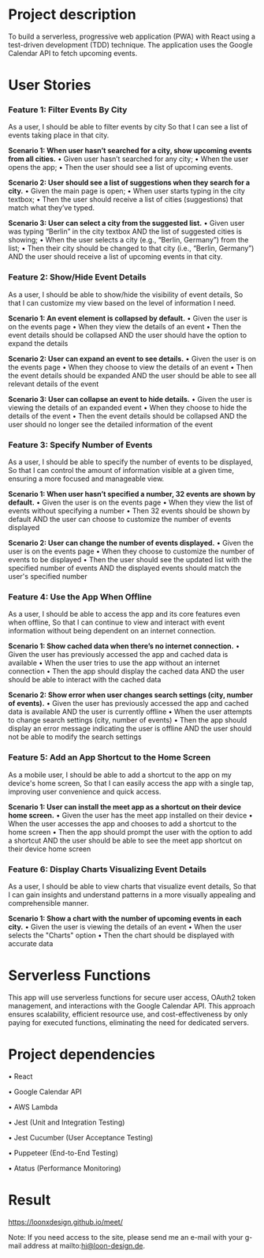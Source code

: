# Project description

To build a serverless, progressive web application (PWA) with React using a test-driven development (TDD) technique. The application uses the Google Calendar API to fetch upcoming events.

# User Stories

### Feature 1: Filter Events By City
As a user,
I should be able to filter events by city
So that I can see a list of events taking place in that city.

**Scenario 1: When user hasn’t searched for a city, show upcoming events from all cities.**
• Given user hasn’t searched for any city;
• When the user opens the app;
• Then the user should see a list of upcoming events.

**Scenario 2: User should see a list of suggestions when they search for a city.**
• Given the main page is open;
• When user starts typing in the city textbox;
• Then the user should receive a list of cities (suggestions) that match what they’ve typed.

**Scenario 3: User can select a city from the suggested list.**
• Given user was typing “Berlin” in the city textbox AND the list of suggested cities is showing;
• When the user selects a city (e.g., “Berlin, Germany”) from the list;
• Then their city should be changed to that city (i.e., “Berlin, Germany”) AND the user should receive a list of upcoming events in that city.


### Feature 2: Show/Hide Event Details
As a user,
I should be able to show/hide the visibility of event details,
So that I can customize my view based on the level of information I need.

**Scenario 1: An event element is collapsed by default.**
• Given the user is on the events page
• When they view the details of an event
• Then the event details should be collapsed AND the user should have the option to expand the details

**Scenario 2: User can expand an event to see details.**
• Given the user is on the events page
• When they choose to view the details of an event
• Then the event details should be expanded AND the user should be able to see all relevant details of the event

**Scenario 3: User can collapse an event to hide details.**
• Given the user is viewing the details of an expanded event
• When they choose to hide the details of the event
• Then the event details should be collapsed AND the user should no longer see the detailed information of the event


### Feature 3: Specify Number of Events
As a user,
I should be able to specify the number of events to be displayed,
So that I can control the amount of information visible at a given time, ensuring a more focused and manageable view.

**Scenario 1: When user hasn’t specified a number, 32 events are shown by default.**
• Given the user is on the events page
• When they view the list of events without specifying a number
• Then 32 events should be shown by default AND the user can choose to customize the number of events displayed

**Scenario 2: User can change the number of events displayed.**
• Given the user is on the events page
• When they choose to customize the number of events to be displayed
• Then the user should see the updated list with the specified number of events AND the displayed events should match the user's specified number


### Feature 4: Use the App When Offline
As a user,
I should be able to access the app and its core features even when offline,
So that I can continue to view and interact with event information without being dependent on an internet connection.

**Scenario 1: Show cached data when there’s no internet connection.**
• Given the user has previously accessed the app and cached data is available
• When the user tries to use the app without an internet connection
• Then the app should display the cached data AND the user should be able to interact with the cached data

**Scenario 2: Show error when user changes search settings (city, number of events).**
• Given the user has previously accessed the app and cached data is available AND the user is currently offline
• When the user attempts to change search settings (city, number of events)
• Then the app should display an error message indicating the user is offline AND the user should not be able to modify the search settings


### Feature 5: Add an App Shortcut to the Home Screen
As a mobile user,
I should be able to add a shortcut to the app on my device's home screen,
So that I can easily access the app with a single tap, improving user convenience and quick access.

**Scenario 1: User can install the meet app as a shortcut on their device home screen.**
• Given the user has the meet app installed on their device
• When the user accesses the app and chooses to add a shortcut to the home screen
• Then the app should prompt the user with the option to add a shortcut AND the user should be able to see the meet app shortcut on their device home screen


### Feature 6: Display Charts Visualizing Event Details
As a user,
I should be able to view charts that visualize event details,
So that I can gain insights and understand patterns in a more visually appealing and comprehensible manner.

**Scenario 1: Show a chart with the number of upcoming events in each city.**
• Given the user is viewing the details of an event
• When the user selects the "Charts" option
• Then the chart should be displayed with accurate data

# Serverless Functions

This app will use serverless functions for secure user access, OAuth2 token management, and interactions with the Google Calendar API. This approach ensures scalability, efficient resource use, and cost-effectiveness by only paying for executed functions, eliminating the need for dedicated servers.

# Project dependencies

• React 

• Google Calendar API

• AWS Lambda

• Jest (Unit and Integration Testing)

• Jest Cucumber (User Acceptance Testing) 

• Puppeteer (End-to-End Testing)

• Atatus (Performance Monitoring) 

# Result

https://loonxdesign.github.io/meet/

Note: If you need access to the site, please send me an e-mail with your g-mail address at mailto:hi@loon-design.de. 
